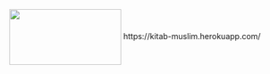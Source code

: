 <img align="center" width="200" height="100" src="https://cdn.qurancdn.com/assets/logo-lg-w-10a76950b6fdf68f9bf6abdde65eec2553f6f6d97837b65d8836d1a0c39a01c9.png"/>
https://kitab-muslim.herokuapp.com/

